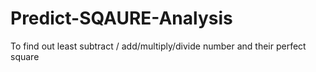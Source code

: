 # Predict-SQAURE-Analysis
To find out least subtract / add/multiply/divide number and their perfect square
